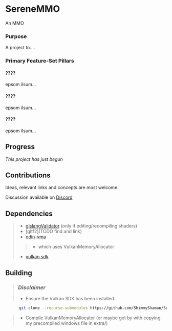 # SereneMMO

An MMO

### Purpose

A project to....

### Primary Feature-Set Pillars

#### ????

epsom ilsum...

#### ????

epsom ilsum...

#### ????

epsom ilsum...

## Progress

_This project has just begun_

## Contributions

Ideas, relevant links and concepts are most welcome.

Discussion available on [Discord](https://discord.gg/TSu23fw8ES)

## Dependencies

>* [glslangValidator](https://github.com/KhronosGroup/glslang) (only if editing/recompiling shaders)
>* [gltf2](TODO find and link)
>* [odin-vma](https://github.com/DanielGavin/odin-vma)
>>* which uses VulkanMemoryAllocator
>* [vulkan sdk](https://www.lunarg.com/vulkan-sdk/)

## Building

> ### _Disclaimer_
>* Ensure the Vulkan SDK has been installed.
```bash
      git clone --recurse-submodules https://github.com/ShimmyShaman/SereneMMO.git
```
>* Compile VulkanMemoryAllocator (or maybe get by with copying my precompiled windows file in extra/)
